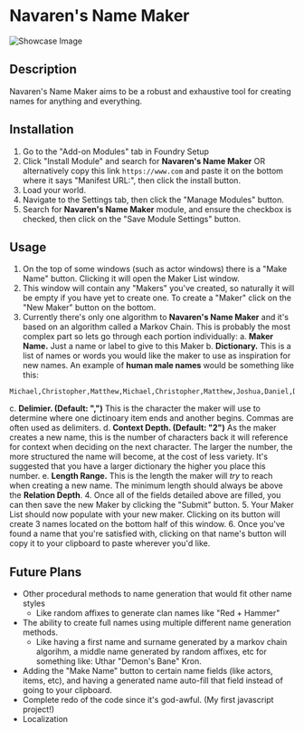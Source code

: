 # Navaren's Name Maker
![Showcase Image](https://github.com/Daxiongmao87/navarens-name-maker/blob/639497e17658726ca70ef325105f352fd8e02f44/images/Showcase.gif?raw=true)

## Description
Navaren's Name Maker aims to be a robust and exhaustive tool for creating names for anything and everything.

## Installation
1. Go to the "Add-on Modules" tab in Foundry Setup
2. Click "Install Module" and search for **Navaren's Name Maker** OR alternatively copy this link ```https://www.com``` and paste it on the bottom where it says "Manifest URL:", then click the install button.
3. Load your world.
4. Navigate to the Settings tab, then click the "Manage Modules" button.
5. Search for **Navaren's Name Maker** module, and ensure the checkbox is checked, then click on the "Save Module Settings" button.

## Usage
1. On the top of some windows (such as actor windows) there is a "Make Name" button.  Clicking it will open the Maker List window.
2. This window will contain any "Makers" you've created, so naturally it will be empty if you have yet to create one.  To create a "Maker" click on the "New Maker" button on the bottom.
3. Currently there's only one algorithm to **Navaren's Name Maker** and it's based on an algorithm called a Markov Chain.  This is probably the most complex part so lets go through each portion individually:
  a. **Maker Name.** Just a name or label to give to this Maker
  b. **Dictionary.** This is a list of names or words you would like the maker to use as inspiration for new names.  An example of **human male names** would be something like this:
  ```
  Michael,Christopher,Matthew,Michael,Christopher,Matthew,Joshua,Daniel,David,James,Robert,John,Joseph,Andrew,Ryan,etc.
  ```
  
  c. **Delimier. (Default: ",")** This is the character the maker will use to determine where one dictinoary item ends and another begins.  Commas are often used as delimiters.
  d. **Context Depth. (Default: "2")** As the maker creates a new name, this is the number of characters back it will reference for context when deciding on the next character.  The larger the number, the more structured the name will become, at the cost of less variety.  It's suggested that you have a larger dictionary the higher you place this number.
  e. **Length Range.** This is the length the maker will *try* to reach when creating a new name.  The minimum length should always be above the **Relation Depth**.
4. Once all of the fields detailed above are filled, you can then save the new Maker by clicking the "Submit" button.
5.  Your Maker List should now populate with your new maker.  Clicking on its button will create 3 names located on the bottom half of this window.
6.  Once you've found a name that you're satisfied with, clicking on that name's button will copy it to your clipboard to paste wherever you'd like.

## Future Plans
* Other procedural methods to name generation that would fit other name styles
  * Like random affixes to generate clan names like "Red + Hammer"
* The ability to create full names using multiple different name generation methods.
  * Like having a first name and surname generated by a markov chain algorihm, a middle name generated by random affixes, etc for something like: Uthar "Demon's Bane" Kron.
* Adding the "Make Name" button to certain name fields (like actors, items, etc), and having a generated name auto-fill that field instead of going to your clipboard.
* Complete redo of the code since it's god-awful. (My first javascript project!)
* Localization

